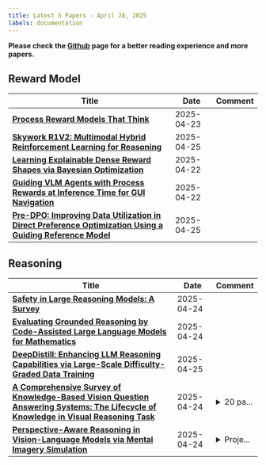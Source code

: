 ```yaml
---
title: Latest 5 Papers - April 28, 2025
labels: documentation
---
```

**Please check the [Github](https://github.com/dingyue772/DailyArxiv) page for a better reading experience and more papers.**

## Reward Model
| **Title** | **Date** | **Comment** |
| --- | --- | --- |
| **[Process Reward Models That Think](http://arxiv.org/abs/2504.16828v1)** | 2025-04-23 |  |
| **[Skywork R1V2: Multimodal Hybrid Reinforcement Learning for Reasoning](http://arxiv.org/abs/2504.16656v2)** | 2025-04-25 |  |
| **[Learning Explainable Dense Reward Shapes via Bayesian Optimization](http://arxiv.org/abs/2504.16272v1)** | 2025-04-22 |  |
| **[Guiding VLM Agents with Process Rewards at Inference Time for GUI Navigation](http://arxiv.org/abs/2504.16073v1)** | 2025-04-22 |  |
| **[Pre-DPO: Improving Data Utilization in Direct Preference Optimization Using a Guiding Reference Model](http://arxiv.org/abs/2504.15843v2)** | 2025-04-25 |  |

## Reasoning
| **Title** | **Date** | **Comment** |
| --- | --- | --- |
| **[Safety in Large Reasoning Models: A Survey](http://arxiv.org/abs/2504.17704v1)** | 2025-04-24 |  |
| **[Evaluating Grounded Reasoning by Code-Assisted Large Language Models for Mathematics](http://arxiv.org/abs/2504.17665v1)** | 2025-04-24 |  |
| **[DeepDistill: Enhancing LLM Reasoning Capabilities via Large-Scale Difficulty-Graded Data Training](http://arxiv.org/abs/2504.17565v2)** | 2025-04-25 |  |
| **[A Comprehensive Survey of Knowledge-Based Vision Question Answering Systems: The Lifecycle of Knowledge in Visual Reasoning Task](http://arxiv.org/abs/2504.17547v1)** | 2025-04-24 | <details><summary>20 pa...</summary><p>20 pages, 5 figures, 4 tables</p></details> |
| **[Perspective-Aware Reasoning in Vision-Language Models via Mental Imagery Simulation](http://arxiv.org/abs/2504.17207v1)** | 2025-04-24 | <details><summary>Proje...</summary><p>Project Page: https://apc-vlm.github.io/</p></details> |

